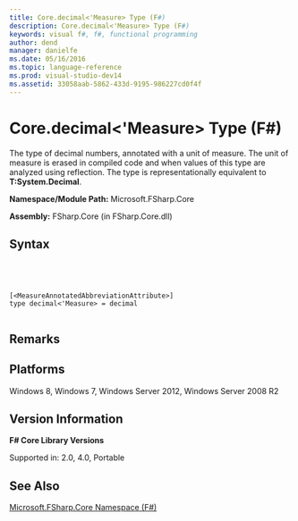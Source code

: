 ```yaml
---
title: Core.decimal<'Measure> Type (F#)
description: Core.decimal<'Measure> Type (F#)
keywords: visual f#, f#, functional programming
author: dend
manager: danielfe
ms.date: 05/16/2016
ms.topic: language-reference
ms.prod: visual-studio-dev14
ms.assetid: 33058aab-5862-433d-9195-986227cd0f4f 
---
```


# Core.decimal<'Measure> Type (F#)

The type of decimal numbers, annotated with a unit of measure. The unit of measure is erased in compiled code and when values of this type are analyzed using reflection. The type is representationally equivalent to **T:System.Decimal**.

**Namespace/Module Path:** Microsoft.FSharp.Core

**Assembly:** FSharp.Core (in FSharp.Core.dll)


## Syntax



```




[<MeasureAnnotatedAbbreviationAttribute>]
type decimal<'Measure> = decimal


```





## Remarks

## Platforms
Windows 8, Windows 7, Windows Server 2012, Windows Server 2008 R2


## Version Information
**F# Core Library Versions**

Supported in: 2.0, 4.0, Portable




## See Also
[Microsoft.FSharp.Core Namespace &#40;F&#35;&#41;](Microsoft.FSharp.Core-Namespace-%5BFSharp%5D.md)

